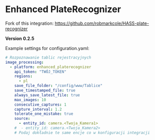 # Enhanced PlateRecognizer

Fork of this integration: https://github.com/robmarkcole/HASS-plate-recognizer

**Version 0.2.5**

Example settings for configuration.yaml:

```yaml
# Rozpoznawanie tablic rejestracyjnych
image_processing:
  - platform: enhanced_platerecognizer
    api_token: "TWÓJ_TOKEN"
    regions:
      - pl
    save_file_folder: "/config/www/Tablice"
    save_timestamped_file: true
    always_save_latest_file: true
    max_images: 10
    consecutive_captures: 1
    capture_interval: 1.2
    tolerate_one_mistake: true
    source:
      - entity_id: camera.<Twoja_Kamera1>
    #  - entity_id: camera.<Twoja_Kamera2>
    # Podaj dokładnie te same encje co w konfiguracji integracji
```